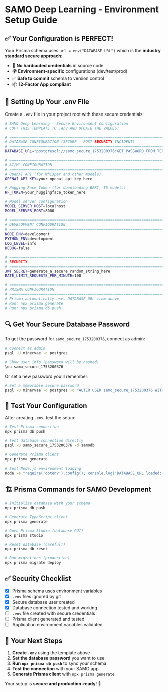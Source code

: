 # SAMO Deep Learning - Environment Setup Guide

## ✅ Your Configuration is PERFECT!

Your Prisma schema uses `url = env("DATABASE_URL")` which is the **industry standard secure approach**:

- 🔐 **No hardcoded credentials** in source code
- 🌍 **Environment-specific** configurations (dev/test/prod)
- ✅ **Safe to commit** schema to version control
- 📦 **12-Factor App compliant**

## 🔧 Setting Up Your .env File

Create a `.env` file in your project root with these secure credentials:

```bash
# SAMO Deep Learning - Secure Environment Configuration
# COPY THIS TEMPLATE TO .env AND UPDATE THE VALUES!

# ============================================================================ 
# DATABASE CONFIGURATION (SECURE - POST SECURITY INCIDENT)
# ============================================================================
DATABASE_URL="postgresql://samo_secure_1753200376:GET_PASSWORD_FROM_TERMINAL@localhost:5432/samodb?schema=public"

# ============================================================================
# AI/ML CONFIGURATION
# ============================================================================ 
# OpenAI API (for Whisper and other models)
OPENAI_API_KEY=your_openai_api_key_here

# Hugging Face Token (for downloading BERT, T5 models)
HF_TOKEN=your_huggingface_token_here

# Model server configuration
MODEL_SERVER_HOST=localhost
MODEL_SERVER_PORT=8000

# ============================================================================
# DEVELOPMENT CONFIGURATION
# ============================================================================
NODE_ENV=development
PYTHON_ENV=development
LOG_LEVEL=info
DEBUG=false

# ============================================================================
# SECURITY
# ============================================================================
JWT_SECRET=generate_a_secure_random_string_here
RATE_LIMIT_REQUESTS_PER_MINUTE=100

# ============================================================================
# PRISMA CONFIGURATION
# ============================================================================
# Prisma automatically uses DATABASE_URL from above
# Run: npx prisma generate
# Run: npx prisma db push
```

## 🔍 Get Your Secure Database Password

To get the password for `samo_secure_1753200376`, connect as admin:

```bash
# Connect as admin
psql -U minervae -d postgres

# Show user info (password will be hashed)
\du samo_secure_1753200376
```

Or set a new password you'll remember:

```bash
# Set a memorable secure password
psql -U minervae -d postgres -c "ALTER USER samo_secure_1753200376 WITH PASSWORD 'YourNewSecurePassword123!';"
```

## 🧪 Test Your Configuration

After creating `.env`, test the setup:

```bash
# Test Prisma connection
npx prisma db push

# Test database connection directly
psql -U samo_secure_1753200376 -d samodb

# Generate Prisma client
npx prisma generate

# Test Node.js environment loading
node -e "require('dotenv').config(); console.log('DATABASE_URL loaded:', !!process.env.DATABASE_URL)"
```

## 🏗️ Prisma Commands for SAMO Development

```bash
# Initialize database with your schema
npx prisma db push

# Generate TypeScript client
npx prisma generate

# Open Prisma Studio (database GUI)
npx prisma studio

# Reset database (careful!)
npx prisma db reset

# Run migrations (production)
npx prisma migrate deploy
```

## ✅ Security Checklist

- [x] Prisma schema uses environment variables
- [x] `.env` files ignored by git  
- [x] Secure database user created
- [x] Database connection tested and working
- [ ] `.env` file created with secure credentials
- [ ] Prisma client generated and tested
- [ ] Application environment variables validated

## 🎯 Your Next Steps

1. **Create `.env`** using the template above
2. **Set the database password** you want to use
3. **Run `npx prisma db push`** to sync your schema
4. **Test the connection** with your SAMO app
5. **Generate Prisma client** with `npx prisma generate`

Your setup is **secure and production-ready**! 🚀 